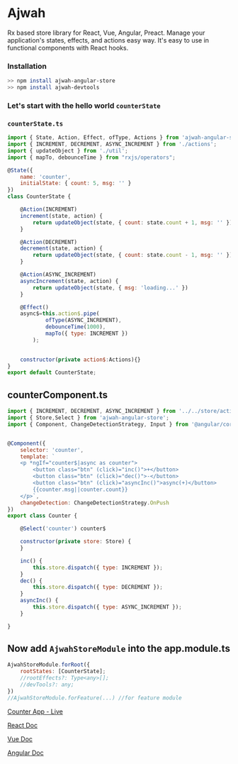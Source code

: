 # Ajwah
Rx based store library for React, Vue, Angular, Preact. Manage your application's states, effects, and actions easy way. It's easy to use in functional components with React hooks.


### Installation

```sh
>> npm install ajwah-angular-store
>> npm install ajwah-devtools
```

### Let's start with the hello world `counterState`

### `counterState.ts`

```js
import { State, Action, Effect, ofType, Actions } from 'ajwah-angular-store';
import { INCREMENT, DECREMENT, ASYNC_INCREMENT } from './actions';
import { updateObject } from './util';
import { mapTo, debounceTime } from "rxjs/operators";

@State({
    name: 'counter',
    initialState: { count: 5, msg: '' }
})
class CounterState {

    @Action(INCREMENT)
    increment(state, action) {
        return updateObject(state, { count: state.count + 1, msg: '' })
    }

    @Action(DECREMENT)
    decrement(state, action) {
        return updateObject(state, { count: state.count - 1, msg: '' })
    }

    @Action(ASYNC_INCREMENT)
    asyncIncrement(state, action) {
        return updateObject(state, { msg: 'loading...' })
    }

    @Effect()
    async$=this.action$.pipe(
            ofType(ASYNC_INCREMENT),
            debounceTime(1000),
            mapTo({ type: INCREMENT })
        );

    
    constructor(private action$:Actions){}
}
export default CounterState;
```
## counterComponent.ts
```js
import { INCREMENT, DECREMENT, ASYNC_INCREMENT } from '../../store/actions';
import { Store,Select } from 'ajwah-angular-store';
import { Component, ChangeDetectionStrategy, Input } from '@angular/core';


@Component({
    selector: 'counter',
    template: `
    <p *ngIf="counter$|async as counter">
        <button class="btn" (click)="inc()">+</button>
        <button class="btn" (click)="dec()">-</button>
        <button class="btn" (click)="asyncInc()">async(+)</button>
        {{counter.msg||counter.count}}
    </p>`,
    changeDetection: ChangeDetectionStrategy.OnPush
})
export class Counter {

    @Select('counter') counter$

    constructor(private store: Store) {
    }

    inc() {
        this.store.dispatch({ type: INCREMENT });
    }
    dec() {
        this.store.dispatch({ type: DECREMENT });
    }
    asyncInc() {
        this.store.dispatch({ type: ASYNC_INCREMENT });
    }

}

```
## Now add `AjwahStoreModule` into the  app.module.ts
```js
AjwahStoreModule.forRoot({
    rootStates: [CounterState];
    //rootEffects?: Type<any>[];
    //devTools?: any;
})
//AjwahStoreModule.forFeature(...) //for feature module
```

[Counter App - Live](https://stackblitz.com/edit/angular-ajwah-test?file=src%2Fapp%2FcounterState.ts)


[React Doc](https://github.com/JUkhan/Ajwah/tree/master/docs/react#ajwah)

[Vue Doc](https://github.com/JUkhan/Ajwah/tree/master/docs/vue#ajwah)

[Angular Doc](https://github.com/JUkhan/Ajwah/tree/master/docs/angular#ajwah)
